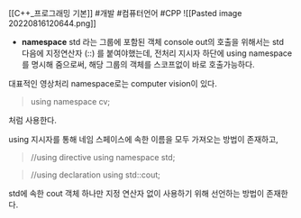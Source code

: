 [[C++_프로그래밍 기본]]
#개발 #컴퓨터언어 #CPP
![[Pasted image 20220816120644.png]]

- **namespace**
std 라는 그룹에 포함된 객체 console out의 호출을 위해서는 std 다음에 지정연산자 (::) 를 붙여야했는데, 전처리 지시자 하단에 using namespace 를 명시해 줌으로써, 해당 그룹의 객체를 스코프없이 바로 호출가능하다.

대표적인 영상처리 namespace로는 computer vision이 있다. 
> using namespace cv;

처럼 사용한다.

using 지시자를 통해 네임 스페이스에 속한 이름을 모두 가져오는 방법이 존재하고, 
>//using directive
>using namespace std;

> //using declaration
> using std::cout;

std에 속한 cout 객체 하나만 지정 연산자 없이 사용하기 위해 선언하는 방법이 존재한다.



